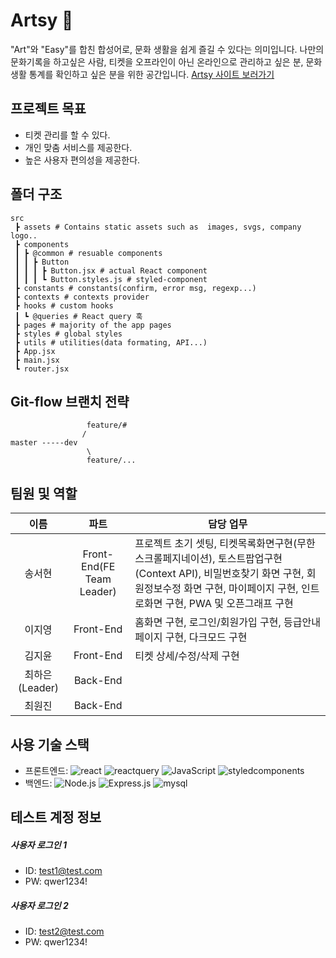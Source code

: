 # Artsy 🎨

"Art"와 "Easy"를 합친 합성어로, 문화 생활을 쉽게 즐길 수 있다는 의미입니다.
나만의 문화기록을 하고싶은 사람, 티켓을 오프라인이 아닌 온라인으로 관리하고 싶은 분, 문화생활 통계를 확인하고 싶은 분을 위한 공간입니다.
[Artsy 사이트 보러가기](https://elice-artsy.kro.kr/)

## 프로젝트 목표
- 티켓 관리를 할 수 있다.
- 개인 맞춤 서비스를 제공한다.
- 높은 사용자 편의성을 제공한다. 

## 폴더 구조
```
src
 ┣ assets # Contains static assets such as  images, svgs, company logo..
 ┣ components
 ┃ ┣ @common # resuable components
 ┃ ┃ ┣ Button
 ┃ ┃ ┃ ┣ Button.jsx # actual React component
 ┃ ┃ ┃ ┗ Button.styles.js # styled-component
 ┣ constants # constants(confirm, error msg, regexp...)
 ┣ contexts # contexts provider
 ┣ hooks # custom hooks
 ┃ ┗ @queries # React query 훅 
 ┣ pages # majority of the app pages
 ┣ styles # global styles
 ┣ utils # utilities(data formating, API...)
 ┣ App.jsx
 ┣ main.jsx 
 ┗ router.jsx
```

##  Git-flow 브랜치 전략
```
                 feature/#
                /
master -----dev
                 \
                 feature/...
```

## 팀원 및 역할
|  이름  |   파트   | 담당 업무                                                                                                                                                            |
| :----: | :-------: | -------------------------------------------------------------------------------------------------------------------------------------------------------------------- |
| 송서현 | Front-End(FE Team Leader)| 프로젝트 초기 셋팅, 티켓목록화면구현(무한스크롤페지네이션), 토스트팝업구현(Context API), 비밀번호찾기 화면 구현, 회원정보수정 화면 구현, 마이페이지 구현, 인트로화면 구현, PWA 및 오픈그래프 구현 |
| 이지영 | Front-End | 홈화면 구현, 로그인/회원가입 구현, 등급안내페이지 구현, 다크모드 구현 |
| 김지윤 | Front-End | 티켓 상세/수정/삭제 구현 |
| 최하은(Leader) | Back-End |  |
| 최원진 | Back-End | |

## 사용 기술 스택
- 프론트엔드: <img alt="react" src ="https://img.shields.io/badge/react-61DAFB.svg?&style=for-the-badge&logo=react&logoColor=white"/> <img alt="reactquery" src ="https://img.shields.io/badge/reactquery-FF4154.svg?&style=for-the-badge&logo=reactquery&logoColor=white"/> <img alt="JavaScript" src ="https://img.shields.io/badge/JavaScriipt-F7DF1E.svg?&style=for-the-badge&logo=JavaScript&logoColor=white"/> <img alt="styledcomponents" src ="https://img.shields.io/badge/styledcomponents-DB7093.svg?&style=for-the-badge&logo=styledcomponents&logoColor=white"/> 
- 백엔드: <img alt="Node.js" src ="https://img.shields.io/badge/Node.js-3776AB.svg?&style=for-the-badge&logo=Node.js&logoColor=white"/> <img alt="Express.js" src ="https://img.shields.io/badge/Express.js-000000.svg?&style=for-the-badge&logo=Express.js&logoColor=black"/> <img alt="mysql" src ="https://img.shields.io/badge/mysql-4479A1.svg?&style=for-the-badge&logo=mysql&logoColor=white"/> 



## 테스트 계정 정보
##### 사용자 로그인 1
- ID: test1@test.com
- PW: qwer1234!

##### 사용자 로그인 2
- ID: test2@test.com
- PW: qwer1234!
